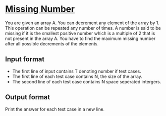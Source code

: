 # [Missing Number][link]

You are given an array A. You can decrement any element of the array by 1. This operation can be repeated any number of times. A number is said to be missing if it is the smallest positive number which is a multiple of 2 that is not present in the array A. You have to find the maximum missing number after all possible decrements of the elements.

## Input format

- The first line of input contains T denoting number if test cases.
- The first line of each test case contains N, the size of the array.
- The second line of each test case contains N space seperated intergers.

## Output format

Print the answer for each test case in a new line.

[link]: https://www.hackerearth.com/practice/algorithms/sorting/quick-sort/practice-problems/algorithm/biggest-cake-possible-6d5915e7/

